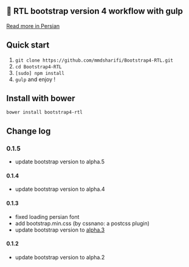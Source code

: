 
:star2:  RTL bootstrap version 4 workflow with gulp
--
[Read more in Persian](http://bootstrap.gigfa.com/%D8%A8%D9%88%D8%AA-%D8%A7%D8%B3%D8%AA%D8%B1%D9%BE-%D9%81%D8%A7%D8%B1%D8%B3%DB%8C-%D8%B1%D8%A7%D8%B3%D8%AA%DA%86%DB%8C%D9%86-%D8%B4%D8%AF%D9%87-%D9%86%D8%B3%D8%AE%D9%87-4/)

## Quick start
1. `git clone https://github.com/mmdsharifi/Bootstrap4-RTL.git`
2. `cd Bootstrap4-RTL`
3. `[sudo] npm install`
4. `gulp` and enjoy !

## Install with bower
`bower install bootstrap4-rtl`

## Change log

### 0.1.5
- update bootstrap version to alpha.5

#### 0.1.4
- update bootstrap version to alpha.4

#### 0.1.3
- fixed loading persian font
- add bootstrap.min.css (by cssnano: a postcss plugin)
- update bootstrap version to [alpha.3](http://blog.getbootstrap.com/2016/07/27/bootstrap-4-alpha-3/)

#### 0.1.2
- update bootstrap version to alpha.2
